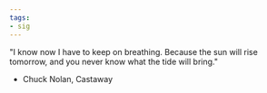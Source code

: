 ```yaml
---
tags:
- sig
---
```




"I know now I have to keep on breathing. Because the sun will rise tomorrow, and you never know what the tide will bring."

- Chuck Nolan, Castaway